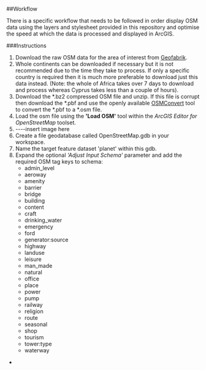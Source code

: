 ##Workflow

There is a specific workflow that needs to be followed in order display OSM data using the layers and stylesheet provided in this repository and optimise the speed at which the data is processed and displayed in ArcGIS.

###Instructions

1. Download the raw OSM data for the area of interest from [Geofabrik](http://download.geofabrik.de/). 
 1. Whole continents can be downloaded if necessary but it is not recommended due to the time they take to process. If only a specific country is required then it is much more preferable to download just this data instead. (Note: the whole of Africa takes over 7 days to download and process whereas Cyprus takes less than a couple of hours).
 2. Download the *.bz2 compressed OSM file and unzip. If this file is corrupt then download the *.pbf and use the openly available [OSMConvert](http://wiki.openstreetmap.org/wiki/Osmconvert) tool to convert the *.pbf to a *.osm file.
2. Load the osm file using the **'Load OSM'** tool within the *ArcGIS Editor for OpenStreetMap* toolset.
 1. ----insert image here
 2. Create a file geodatabase called OpenStreetMap.gdb in your workspace.
 2. Name the target feature dataset 'planet' within this gdb.
 3. Expand the optional *'Adjust Input Schema'* parameter and add the required OSM tag keys to schema:
    * admin_level
    * aeroway
    * amenity
    * barrier
    * bridge
    * building
    * content
    * craft
    * drinking_water
    * emergency
    * ford
    * generator:source
    * highway
    * landuse
    * leisure
    * man_made
    * natural
    * office
    * place
    * power
    * pump
    * railway
    * religion
    * route
    * seasonal
    * shop
    * tourism
    * tower:type
    * waterway
* 

